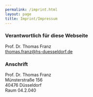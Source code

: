 ```yaml
---
permalink: /imprint.html
layout: page
title: Imprint/Impressum
---
```


### Verantwortlich für diese Webseite
Prof. Dr. Thomas Franz<br/>
thomas.franz@hs-duesseldorf.de

### Anschrift
Prof. Dr. Thomas Franz<br/>
Münsterstraße 156<br/>
40476 Düsseldorf<br/>
Raum 04.2.040
